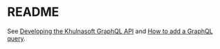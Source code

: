 # README

See [Developing the Khulnasoft GraphQL API](../../../doc/dev/background-information/graphql_api.md) and [How to add a GraphQL query](../../../doc/dev/how-to/add_graphql_query.md).
